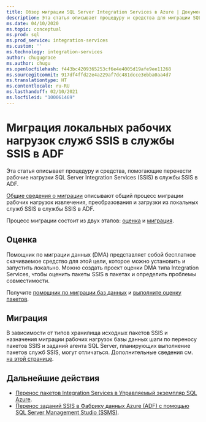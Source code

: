 ```yaml
---
title: Обзор миграции SQL Server Integration Services в Azure | Документация Майкрософт
description: Эта статья описывает процедуру и средства для миграции SQL Server Integration Services в Azure.
ms.date: 04/10/2020
ms.topic: conceptual
ms.prod: sql
ms.prod_service: integration-services
ms.custom: ''
ms.technology: integration-services
author: chugugrace
ms.author: chugu
ms.openlocfilehash: f443bc4209365253cf6e4e4005d19afe9ee11268
ms.sourcegitcommit: 917df4ffd22e4a229af7dc481dcce3ebba0aa4d7
ms.translationtype: HT
ms.contentlocale: ru-RU
ms.lasthandoff: 02/10/2021
ms.locfileid: "100061469"
---
```

# <a name="migrate-on-premises-ssis-workloads-to-ssis-in-adf"></a>Миграция локальных рабочих нагрузок служб SSIS в службы SSIS в ADF

Эта статья описывает процедуру и средства, помогающие перенести рабочие нагрузки SQL Server Integration Services (SSIS) в службы SSIS в ADF.

[Общие сведения о миграции](/azure/data-factory/scenario-ssis-migration-overview) описывают общий процесс миграции рабочих нагрузок извлечения, преобразования и загрузки из локальных служб SSIS в службы SSIS в ADF.

Процесс миграции состоит из двух этапов: [оценка](/azure/data-factory/scenario-ssis-migration-overview#assessment) и [миграция](/azure/data-factory/scenario-ssis-migration-overview#migration).

## <a name="assessment"></a>Оценка

Помощник по миграции данных (DMA) представляет собой бесплатное скачиваемое средство для этой цели, которое можно установить и запустить локально. Можно создать проект оценки DMA типа Integration Services, чтобы оценить пакеты SSIS в пакетах и определить проблемы совместимости.

Получите [помощник по миграции баз данных](../../dma/dma-overview.md) и [выполните оценку пакетов](../../dma/dma-assess-ssis.md).

## <a name="migration"></a>Миграция

В зависимости от типов хранилища исходных пакетов SSIS и назначения миграции рабочих нагрузок базы данных шаги по переносу пакетов SSIS и заданий агента SQL Server, планирующих выполнение пакетов служб SSIS, могут отличаться. Дополнительные сведения см. [на этой странице](/azure/data-factory/scenario-ssis-migration-overview#migration).

## <a name="next-steps"></a>Дальнейшие действия

- [Перенос пакетов Integration Services в Управляемый экземпляр SQL Azure](/azure/dms/how-to-migrate-ssis-packages-managed-instance).
- [Перенос заданий SSIS в Фабрику данных Azure (ADF) с помощью SQL Server Management Studio (SSMS)](/azure/data-factory/how-to-migrate-ssis-job-ssms).